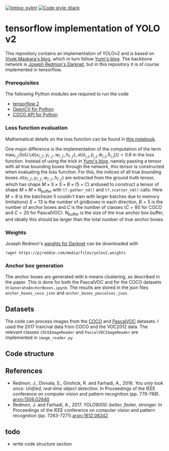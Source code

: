 [![linting: pylint](https://img.shields.io/badge/linting-pylint-yellowgreen)](https://github.com/PyCQA/pylint)
[![Code style: black](https://img.shields.io/badge/code%20style-black-000000.svg)](https://github.com/psf/black)

# tensorflow implementation of YOLO v2
This repository contains an implementation of YOLOv2 and is based on [Vivek Maskara's blog](https://www.maskaravivek.com/post/yolov2/), which in turn follow [Yumi's blog](https://fairyonice.github.io/Part_4_Object_Detection_with_Yolo_using_VOC_2012_data_loss.html). The backbone network is [Joseph Redmon's Darknet](https://pjreddie.com/darknet/), but in this repository it is of course implemented in tensorflow.

### Prerequisites
The following Python modules are required to run the code
* [tensorflow 2](https://www.tensorflow.org/)
* [OpenCV for Python](https://pypi.org/project/opencv-python/)
* [COCO API for Python](https://github.com/cocodataset/cocoapi)

### Loss function evaluation
Mathematical details on the loss function can be found in [this notebook](LossFunction.ipynb).

One major difference is the implementation of the computation of the term $\max_{i',j'}\left\{\operatorname{IoU}\left(\mathcal{B}(x_{i',j'},y_{i',j'},w_{i',j'},h_{i',j'}),\mathcal{B}(\hat{x}_{i,j},\hat{y}_{i,j},\hat{w}_{i,j},\hat{h}_{i,j})\right)\right\} < 0.6$ in the loss function. Instead of using the trick in [Yumi's blog](https://fairyonice.github.io/Part_4_Object_Detection_with_Yolo_using_VOC_2012_data_loss.html), namely passing a tensor with all true bounding boxes through the network, this tensor is constructed when evaluating the loss function. For this, the indices of all true bounding boxes $\mathcal{B}(x_{i',j'},y_{i',j'},w_{i',j'},h_{i',j'})$ are extracted from the ground truth tensor, which has shape $M\times S \times S \times B\times(5+C)$ andused to construct a tensor of shape $M\times M\times N_{\text{buffer}}$ with `tf.gather_nd()` and `tf.scatter_nd()` calls. Here $M=8$ is the batchsize (I couldn't train with larger batches due to memory limitations) $S=13$ is the number of gridboxes in each direction, $B=5$ is the number of anchor boxes and $C$ is the number of classes ($C=80$ for COCO and $C=20$ for PascalVOC). $N_{\text{buffer}}$ is the size of the true anchor box buffer, and ideally this should be larger than the total number of true anchor boxes.



### Weights
Joseph Redmon's [weights for Darknet](https://pjreddie.com/darknet/yolo/) can be downloaded with
```
!wget https://pjreddie.com/media/files/yolov2.weights
```

### Anchor box generation
The anchor boxes are generated with k-means clustering, as described in the paper. This is done for both the PascalVOC and for the COCO datasets in `GenerateAnchorBoxes.ipynb`. The results are stored in the json files `anchor_boxes_coco.json` and `anchor_boxes_pascalvoc.json`.

## Datasets
The code can process images from the [COCO](https://cocodataset.org/#home) and [PascalVOC](https://cocodataset.org/#home) datasets. I used the 2017 train/val data from COCO and the VOC2012 data. The relevant classes `COCOImageReader` and `PascalVOCImageReader` are implemented in `image_reader.py`

## Code structure

## References
* Redmon, J., Divvala, S., Girshick, R. and Farhadi, A., 2016. *You only look once: Unified, real-time object detection.* In Proceedings of the IEEE conference on computer vision and pattern recognition (pp. 779-788). [arxiv:1506.02640](https://arxiv.org/abs/1506.02640)
* Redmon, J. and Farhadi, A., 2017. *YOLO9000: better, faster, stronger.* In Proceedings of the IEEE conference on computer vision and pattern recognition (pp. 7263-7271).[arxiv:1612.08242](https://arxiv.org/abs/1612.08242)

## todo
* write code structure section
